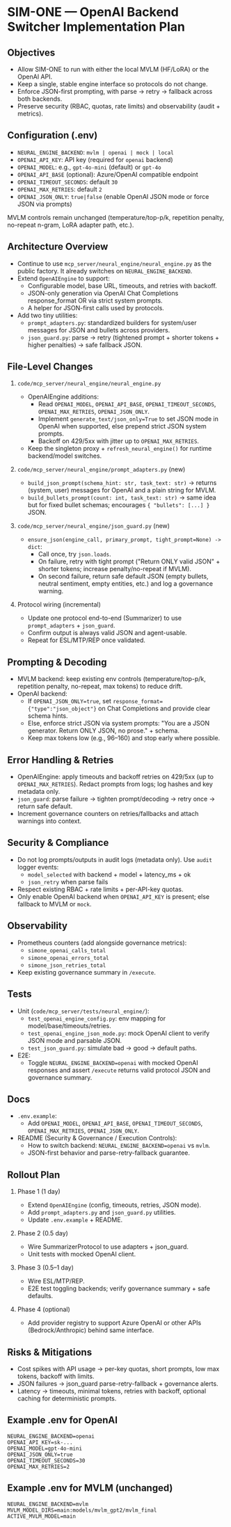 # SIM-ONE — OpenAI Backend Switcher Implementation Plan

## Objectives

- Allow SIM-ONE to run with either the local MVLM (HF/LoRA) or the OpenAI API.
- Keep a single, stable engine interface so protocols do not change.
- Enforce JSON-first prompting, with parse → retry → fallback across both backends.
- Preserve security (RBAC, quotas, rate limits) and observability (audit + metrics).

## Configuration (.env)

- `NEURAL_ENGINE_BACKEND`: `mvlm | openai | mock | local`
- `OPENAI_API_KEY`: API key (required for `openai` backend)
- `OPENAI_MODEL`: e.g., `gpt-4o-mini` (default) or `gpt-4o`
- `OPENAI_API_BASE` (optional): Azure/OpenAI compatible endpoint
- `OPENAI_TIMEOUT_SECONDS`: default `30`
- `OPENAI_MAX_RETRIES`: default `2`
- `OPENAI_JSON_ONLY`: `true|false` (enable OpenAI JSON mode or force JSON via prompts)

MVLM controls remain unchanged (temperature/top-p/k, repetition penalty, no-repeat n-gram, LoRA adapter path, etc.).

## Architecture Overview

- Continue to use `mcp_server/neural_engine/neural_engine.py` as the public factory. It already switches on `NEURAL_ENGINE_BACKEND`.
- Extend `OpenAIEngine` to support:
  - Configurable model, base URL, timeouts, and retries with backoff.
  - JSON-only generation via OpenAI Chat Completions response_format OR via strict system prompts.
  - A helper for JSON-first calls used by protocols.
- Add two tiny utilities:
  - `prompt_adapters.py`: standardized builders for system/user messages for JSON and bullets across providers.
  - `json_guard.py`: parse → retry (tightened prompt + shorter tokens + higher penalties) → safe fallback JSON.

## File-Level Changes

1) `code/mcp_server/neural_engine/neural_engine.py`
   - OpenAIEngine additions:
     - Read `OPENAI_MODEL`, `OPENAI_API_BASE`, `OPENAI_TIMEOUT_SECONDS`, `OPENAI_MAX_RETRIES`, `OPENAI_JSON_ONLY`.
     - Implement `generate_text/json_only=True` to set JSON mode in OpenAI when supported, else prepend strict JSON system prompts.
     - Backoff on 429/5xx with jitter up to `OPENAI_MAX_RETRIES`.
   - Keep the singleton proxy + `refresh_neural_engine()` for runtime backend/model switches.

2) `code/mcp_server/neural_engine/prompt_adapters.py` (new)
   - `build_json_prompt(schema_hint: str, task_text: str)` → returns (system, user) messages for OpenAI and a plain string for MVLM.
   - `build_bullets_prompt(count: int, task_text: str)` → same idea but for fixed bullet schemas; encourages `{ "bullets": [...] }` JSON.

3) `code/mcp_server/neural_engine/json_guard.py` (new)
   - `ensure_json(engine_call, primary_prompt, tight_prompt=None) -> dict`:
     - Call once, try `json.loads`.
     - On failure, retry with tight prompt ("Return ONLY valid JSON" + shorter tokens; increase penalty/no-repeat if MVLM).
     - On second failure, return safe default JSON (empty bullets, neutral sentiment, empty entities, etc.) and log a governance warning.

4) Protocol wiring (incremental)
   - Update one protocol end-to-end (Summarizer) to use `prompt_adapters` + `json_guard`.
   - Confirm output is always valid JSON and agent-usable.
   - Repeat for ESL/MTP/REP once validated.

## Prompting & Decoding

- MVLM backend: keep existing env controls (temperature/top-p/k, repetition penalty, no-repeat, max tokens) to reduce drift.
- OpenAI backend:
  - If `OPENAI_JSON_ONLY=true`, set `response_format={"type":"json_object"}` on Chat Completions and provide clear schema hints.
  - Else, enforce strict JSON via system prompts: "You are a JSON generator. Return ONLY JSON, no prose." + schema.
  - Keep max tokens low (e.g., 96–160) and stop early where possible.

## Error Handling & Retries

- OpenAIEngine: apply timeouts and backoff retries on 429/5xx (up to `OPENAI_MAX_RETRIES`). Redact prompts from logs; log hashes and key metadata only.
- `json_guard`: parse failure → tighten prompt/decoding → retry once → return safe default.
- Increment governance counters on retries/fallbacks and attach warnings into context.

## Security & Compliance

- Do not log prompts/outputs in audit logs (metadata only). Use `audit` logger events:
  - `model_selected` with backend + model + latency_ms + ok
  - `json_retry` when parse fails
- Respect existing RBAC + rate limits + per-API-key quotas.
- Only enable OpenAI backend when `OPENAI_API_KEY` is present; else fallback to MVLM or `mock`.

## Observability

- Prometheus counters (add alongside governance metrics):
  - `simone_openai_calls_total`
  - `simone_openai_errors_total`
  - `simone_json_retries_total`
- Keep existing governance summary in `/execute`.

## Tests

- Unit (`code/mcp_server/tests/neural_engine/`):
  - `test_openai_engine_config.py`: env mapping for model/base/timeouts/retries.
  - `test_openai_engine_json_mode.py`: mock OpenAI client to verify JSON mode and parsable JSON.
  - `test_json_guard.py`: simulate bad → good → default paths.
- E2E:
  - Toggle `NEURAL_ENGINE_BACKEND=openai` with mocked OpenAI responses and assert `/execute` returns valid protocol JSON and governance summary.

## Docs

- `.env.example`:
  - Add `OPENAI_MODEL`, `OPENAI_API_BASE`, `OPENAI_TIMEOUT_SECONDS`, `OPENAI_MAX_RETRIES`, `OPENAI_JSON_ONLY`.
- README (Security & Governance / Execution Controls):
  - How to switch backend: `NEURAL_ENGINE_BACKEND=openai` vs `mvlm`.
  - JSON-first behavior and parse-retry-fallback guarantee.

## Rollout Plan

1. Phase 1 (1 day)
   - Extend `OpenAIEngine` (config, timeouts, retries, JSON mode).
   - Add `prompt_adapters.py` and `json_guard.py` utilities.
   - Update `.env.example` + README.

2. Phase 2 (0.5 day)
   - Wire SummarizerProtocol to use adapters + json_guard.
   - Unit tests with mocked OpenAI client.

3. Phase 3 (0.5–1 day)
   - Wire ESL/MTP/REP.
   - E2E test toggling backends; verify governance summary + safe defaults.

4. Phase 4 (optional)
   - Add provider registry to support Azure OpenAI or other APIs (Bedrock/Anthropic) behind same interface.

## Risks & Mitigations

- Cost spikes with API usage → per-key quotas, short prompts, low max tokens, backoff with limits.
- JSON failures → json_guard parse-retry-fallback + governance alerts.
- Latency → timeouts, minimal tokens, retries with backoff, optional caching for deterministic prompts.

## Example .env for OpenAI

```
NEURAL_ENGINE_BACKEND=openai
OPENAI_API_KEY=sk-...
OPENAI_MODEL=gpt-4o-mini
OPENAI_JSON_ONLY=true
OPENAI_TIMEOUT_SECONDS=30
OPENAI_MAX_RETRIES=2
```

## Example .env for MVLM (unchanged)

```
NEURAL_ENGINE_BACKEND=mvlm
MVLM_MODEL_DIRS=main:models/mvlm_gpt2/mvlm_final
ACTIVE_MVLM_MODEL=main
```

